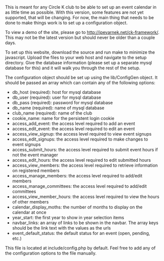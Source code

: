 This is meant for any Circle K club to be able to set up an event calendar in
as little time as possible.  With this version, some features are not yet
supported, that will be changing.  For now, the main thing that needs to be
done to make things work is to set up a configuration object.

To view a demo of the site, please go to http://jpevarnek.net/ck-framework/.
This may not be the latest version but should never be older than a couple
days.

To set up this website, download the source and run make to minimize the
javascript.  Upload the files to your web host and navigate to the setup
directory.  Give the database information (please set up a separate mysql
database for this) and it will walk you through the rest of the setup.

The configuration object should be set up using the lib/ConfigGen object.  It
should be passed an array which can contain any of the following options:

*  db_host (required): host for mysql database
*  db_user (required): user for mysql database
*  db_pass (required): password for mysql database
*  db_name (required): name of mysql database
*  club_name (required): name of the club
*  cookie_name: name for the persistent login cookie
*  access_add_event: the access level required to add an event
*  access_edit_event: the access level required to edit an event
*  access_view_signup: the access level required to view event signups
*  access_edit_signups: the access level required to make changes to event
   signups
*  access_submit_hours: the access level required to submit event hours if not
   the event manager
*  access_edit_hours: the access level required to edit submitted hours
*  access_view_members: the access level required to retrieve information on
   registered members
*  access_manage_members: the access level required to add/edit members
*  access_manage_committees: the access level required to add/edit committees
*  access_view_member_hours: the access level required to view the hours of
   other members
*  calendar_display_moths: the number of months to display on the calendar at once
*  year_start: the first year to show in year selection items
*  navbar_links: an array of links to be shown in the navbar.  The array keys
   should be the link text with the values as the urls
*  event_default_status: the default status for an event (open, pending, etc.)

This file is located at include/config.php by default.  Feel free to add any of
the configuration options to the file manually.

